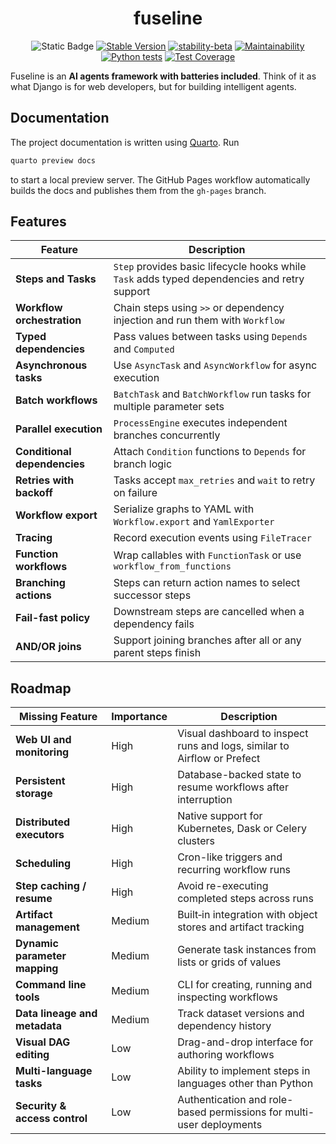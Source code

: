 <div align="center">

# fuseline

![Static Badge](https://img.shields.io/badge/Python-%3E%3D3.10-blue?logo=python&logoColor=white)
[![Stable Version](https://img.shields.io/pypi/v/fuseline?color=blue)](https://pypi.org/project/fuseline/)
[![stability-beta](https://img.shields.io/badge/stability-beta-33bbff.svg)](https://github.com/mkenney/software-guides/blob/master/STABILITY-BADGES.md#beta)
[![Maintainability](https://api.codeclimate.com/v1/badges/ffcc038906c2c7e2274f/maintainability)](https://codeclimate.com/github/jsam/fuseline/maintainability)
[![Python tests](https://github.com/jsam/fuseline/actions/workflows/python-tests.yml/badge.svg?branch=main)](https://github.com/jsam/fuseline/actions/workflows/python-tests.yml)
[![Test Coverage](https://api.codeclimate.com/v1/badges/ffcc038906c2c7e2274f/test_coverage)](https://codeclimate.com/github/jsam/fuseline/test_coverage)
</div>

Fuseline is an **AI agents framework with batteries included**. Think of it as
what Django is for web developers, but for building intelligent agents.

## Documentation

The project documentation is written using [Quarto](https://quarto.org). Run

```bash
quarto preview docs
```

to start a local preview server. The GitHub Pages workflow automatically builds
the docs and publishes them from the `gh-pages` branch.
## Features

| Feature | Description |
|---------|-------------|
| **Steps and Tasks** | `Step` provides basic lifecycle hooks while `Task` adds typed dependencies and retry support |
| **Workflow orchestration** | Chain steps using `>>` or dependency injection and run them with `Workflow` |
| **Typed dependencies** | Pass values between tasks using `Depends` and `Computed` |
| **Asynchronous tasks** | Use `AsyncTask` and `AsyncWorkflow` for async execution |
| **Batch workflows** | `BatchTask` and `BatchWorkflow` run tasks for multiple parameter sets |
| **Parallel execution** | `ProcessEngine` executes independent branches concurrently |
| **Conditional dependencies** | Attach `Condition` functions to `Depends` for branch logic |
| **Retries with backoff** | Tasks accept `max_retries` and `wait` to retry on failure |
| **Workflow export** | Serialize graphs to YAML with `Workflow.export` and `YamlExporter` |
| **Tracing** | Record execution events using `FileTracer` |
| **Function workflows** | Wrap callables with `FunctionTask` or use `workflow_from_functions` |
| **Branching actions** | Steps can return action names to select successor steps |
| **Fail-fast policy** | Downstream steps are cancelled when a dependency fails |
| **AND/OR joins** | Support joining branches after all or any parent steps finish |

## Roadmap

| Missing Feature | Importance | Description |
|-----------------|------------|-------------|
| **Web UI and monitoring** | High | Visual dashboard to inspect runs and logs, similar to Airflow or Prefect |
| **Persistent storage** | High | Database-backed state to resume workflows after interruption |
| **Distributed executors** | High | Native support for Kubernetes, Dask or Celery clusters |
| **Scheduling** | High | Cron-like triggers and recurring workflow runs |
| **Step caching / resume** | High | Avoid re-executing completed steps across runs |
| **Artifact management** | Medium | Built‑in integration with object stores and artifact tracking |
| **Dynamic parameter mapping** | Medium | Generate task instances from lists or grids of values |
| **Command line tools** | Medium | CLI for creating, running and inspecting workflows |
| **Data lineage and metadata** | Medium | Track dataset versions and dependency history |
| **Visual DAG editing** | Low | Drag-and-drop interface for authoring workflows |
| **Multi-language tasks** | Low | Ability to implement steps in languages other than Python |
| **Security & access control** | Low | Authentication and role-based permissions for multi-user deployments |


